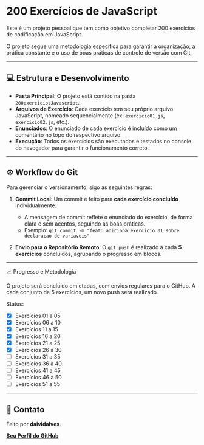 # 200 Exercícios de JavaScript

Este é um projeto pessoal que tem como objetivo completar 200 exercícios de codificação em JavaScript.

O projeto segue uma metodologia específica para garantir a organização, a prática constante e o uso de boas práticas de controle de versão com Git.

---

## 💻 Estrutura e Desenvolvimento

* **Pasta Principal**: O projeto está contido na pasta `200exerciciosJavascript`.
* **Arquivos de Exercício**: Cada exercício tem seu próprio arquivo JavaScript, nomeado sequencialmente (ex: `exercicio01.js`, `exercicio02.js`, etc.).
* **Enunciados**: O enunciado de cada exercício é incluído como um comentário no topo do respectivo arquivo.
* **Execução**: Todos os exercícios são executados e testados no console do navegador para garantir o funcionamento correto.

---

## ⚙️ Workflow do Git

Para gerenciar o versionamento, sigo as seguintes regras:

1.  **Commit Local**: Um commit é feito para **cada exercício concluído** individualmente.
    * A mensagem de commit reflete o enunciado do exercício, de forma clara e sem acentos, seguindo as boas práticas.
    * Exemplo: `git commit -m "feat: adiciona exercicio 01 sobre declaracao de variaveis"`

2.  **Envio para o Repositório Remoto**: O `git push` é realizado a cada **5 exercícios** concluídos, agrupando o progresso em blocos.

---


📈 Progresso e Metodologia

O projeto será concluído em etapas, com envios regulares para o GitHub. A cada conjunto de 5 exercícios, um novo push será realizado.

Status:

- [x] Exercícios 01 a 05
- [x] Exercícios 06 a 10
- [x] Exercícios 11 a 15
- [x] Exercícios 16 a 20
- [x] Exercícios 21 a 25
- [x] Exercícios 26 a 30
- [ ] Exercícios 31 a 35
- [ ] Exercícios 36 a 40
- [ ] Exercícios 41 a 45
- [ ] Exercícios 46 a 50
- [ ] Exercícios 51 a 55

---

## 🤝 Contato

Feito por **daividalves**.

[**Seu Perfil do GitHub**](https://github.com/daividalves)
